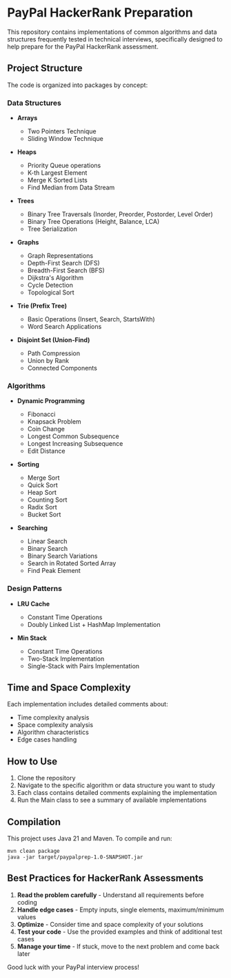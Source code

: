 # PayPal HackerRank Preparation

This repository contains implementations of common algorithms and data structures frequently tested in technical interviews, specifically designed to help prepare for the PayPal HackerRank assessment.

## Project Structure

The code is organized into packages by concept:

### Data Structures

- **Arrays**
  - Two Pointers Technique
  - Sliding Window Technique

- **Heaps**
  - Priority Queue operations
  - K-th Largest Element
  - Merge K Sorted Lists
  - Find Median from Data Stream

- **Trees**
  - Binary Tree Traversals (Inorder, Preorder, Postorder, Level Order)
  - Binary Tree Operations (Height, Balance, LCA)
  - Tree Serialization

- **Graphs**
  - Graph Representations
  - Depth-First Search (DFS)
  - Breadth-First Search (BFS)
  - Dijkstra's Algorithm
  - Cycle Detection
  - Topological Sort

- **Trie (Prefix Tree)**
  - Basic Operations (Insert, Search, StartsWith)
  - Word Search Applications

- **Disjoint Set (Union-Find)**
  - Path Compression
  - Union by Rank
  - Connected Components

### Algorithms

- **Dynamic Programming**
  - Fibonacci
  - Knapsack Problem
  - Coin Change
  - Longest Common Subsequence
  - Longest Increasing Subsequence
  - Edit Distance

- **Sorting**
  - Merge Sort
  - Quick Sort
  - Heap Sort
  - Counting Sort
  - Radix Sort
  - Bucket Sort

- **Searching**
  - Linear Search
  - Binary Search
  - Binary Search Variations
  - Search in Rotated Sorted Array
  - Find Peak Element

### Design Patterns

- **LRU Cache**
  - Constant Time Operations
  - Doubly Linked List + HashMap Implementation

- **Min Stack**
  - Constant Time Operations
  - Two-Stack Implementation
  - Single-Stack with Pairs Implementation

## Time and Space Complexity

Each implementation includes detailed comments about:

- Time complexity analysis
- Space complexity analysis
- Algorithm characteristics
- Edge cases handling

## How to Use

1. Clone the repository
2. Navigate to the specific algorithm or data structure you want to study
3. Each class contains detailed comments explaining the implementation
4. Run the Main class to see a summary of available implementations

## Compilation

This project uses Java 21 and Maven. To compile and run:

```
mvn clean package
java -jar target/paypalprep-1.0-SNAPSHOT.jar
```

## Best Practices for HackerRank Assessments

1. **Read the problem carefully** - Understand all requirements before coding
2. **Handle edge cases** - Empty inputs, single elements, maximum/minimum values
3. **Optimize** - Consider time and space complexity of your solutions
4. **Test your code** - Use the provided examples and think of additional test cases
5. **Manage your time** - If stuck, move to the next problem and come back later

Good luck with your PayPal interview process!
